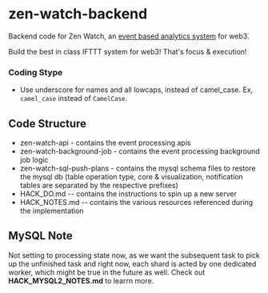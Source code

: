 # zen-watch-backend
Backend code for Zen Watch, an [event based analytics system](https://www.youtube.com/watch?v=hMWyE3HBwW4) for web3.

Build the best in class IFTTT system for web3! That's focus & execution!

### Coding Stype
- Use underscore for names and all lowcaps, instead of camel_case. Ex, `camel_case` instead of `CamelCase`.

## Code Structure

* zen-watch-api - contains the event processing apis
* zen-watch-background-job - contains the event processing background job logic
* zen-watch-sql-push-plans - contains the mysql schema files to restore the mysql db (table operation type, core & visualization, notification tables are separated by the respective prefixes)
* HACK_DO.md -- contains the instructions to spin up a new server
* HACK_NOTES.md -- contains the various resources referenced during the implementation

## MySQL Note

Not setting to processing state now, as we want the subsequent task to pick up the unfinished task and right now, each shard is acted by one dedicated worker, which might be true in the future as well. Check out **HACK_MYSQL2_NOTES.md** to learrn more.